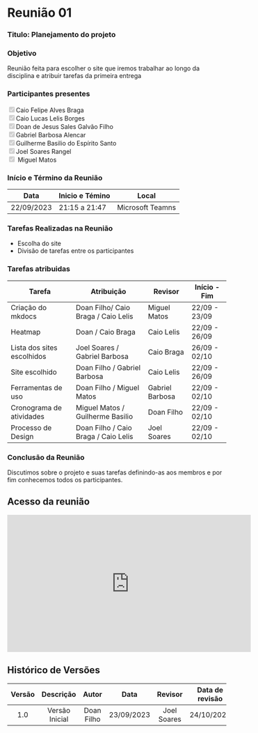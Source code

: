 # **Reunião 01** 
### **Titulo**: Planejamento do projeto  

### **Objetivo**
Reunião feita para escolher o site que iremos trabalhar ao longo da disciplina e atribuir tarefas da primeira entrega 

### **Participantes presentes**
<label><input type="checkbox" checked disabled>Caio Felipe Alves Braga</label><br>
<label><input type="checkbox" checked disabled>Caio Lucas Lelis Borges</label><br>
<label><input type="checkbox" checked disabled>Doan de Jesus Sales Galvão Filho</label><br>
<label><input type="checkbox" checked disabled>Gabriel Barbosa Alencar</label><br>
<label><input type="checkbox" checked disabled>Guilherme Basilio do Espírito Santo</label><br>
<label><input type="checkbox" checked disabled>Joel Soares Rangel</label><br>
<label><input type="checkbox" checked disabled> Miguel Matos</label><br>

### **Início e Término da Reunião**

| Data       | Inicio e Témino | Local            |
|------------|-----------------|------------------|
| 22/09/2023 | 21:15 a 21:47  | Microsoft Teamns |

### **Tarefas Realizadas na Reunião**
- Escolha do site 
- Divisão de tarefas entre os participantes 

### **Tarefas atribuidas** 
| Tarefa | Atribuição | Revisor | Início  -  Fim|
|--------|------------|---------|---------------|
| Criação do mkdocs | Doan Filho/ Caio Braga / Caio Lelis | Miguel Matos  |  22/09 - 23/09             |
| Heatmap |  Doan / Caio Braga  | Caio Lelis | 22/09 - 26/09 |
| Lista dos sites escolhidos |  Joel Soares / Gabriel Barbosa  |  Caio Braga  | 26/09 - 02/10 |
| Site escolhido | Doan Filho / Gabriel Barbosa |  Caio Lelis  | 22/09 - 26/09 |
| Ferramentas de uso  | Doan Filho / Miguel Matos | Gabriel Barbosa  | 22/09 - 02/10 |
| Cronograma de atividades |  Miguel Matos / Guilherme Basilio    | Doan Filho | 22/09 - 02/10 |  |  Todos    |  ---  | 22/09 | 
| Processo de Design | Doan Filho / Caio Braga / Caio Lelis| Joel Soares  |22/09 - 02/10 |

### **Conclusão da Reunião**

Discutimos sobre o projeto e suas tarefas definindo-as aos membros e por fim conhecemos todos os participantes.

## **Acesso da reunião**

<iframe width="560" height="315" src="https://www.youtube.com/embed/oS2LwJZJHrs?si=-Rdrglcc7eVKnEZf" title="YouTube video player" frameborder="0" allow="accelerometer; autoplay; clipboard-write; encrypted-media; gyroscope; picture-in-picture; web-share" allowfullscreen></iframe>


## **Histórico de Versões**
| Versão |          Descrição              |     Autor      |      Data      |   Revisor     |    Data de revisão    |  
|:------:|:-------------------------------:|:--------------:|:--------------:|:-------------:|:---------------------:|
|  1.0   | Versão Inicial |   Doan Filho  |   23/09/2023   | Joel Soares  |  24/10/2023  |

